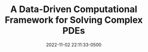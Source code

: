 ---
layout: post
title: A Data-Driven Computational Framework for Solving Complex PDEs
date: 2022-11-02 22:11:33-0500
description: Facilitating numerical solution by incorporating physics 
redirect: /projects/richards/
categories: new-papers
tags: math-modeling machine-learning data-analytics
---